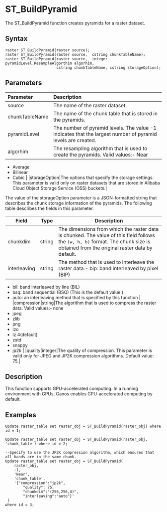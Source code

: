 # ST\_BuildPyramid

The ST\_BuildPyramid function creates pyramids for a raster dataset.

## Syntax

```
raster ST_BuildPyramid(raster source);
raster ST_BuildPyramid(raster source,  cstring chunkTableName);
raster ST_BuildPyramid(raster source,  integer pyramidLevel,ResampleAlgorthim algorhim,
                       cstring chunkTableName, cstring storageOption);
```

## Parameters

|Parameter|Description|
|:--------|:----------|
|source|The name of the raster dataset.|
|chunkTableName|The name of the chunk table that is stored in the pyramids.|
|pyramidLevel|The number of pyramid levels. The value -1 indicates that the largest number of pyramid levels are created.|
|algorhim|The resampling algorithm that is used to create the pyramids. Valid values:-   Near
-   Average
-   Bilinear
-   Cubic |
|storageOption|The options that specify the storage settings. This parameter is valid only on raster datasets that are stored in Alibaba Cloud Object Storage Service \(OSS\) buckets.|

The value of the storageOption parameter is a JSON-formatted string that describes the chunk storage information of the pyramids. The following table describes the fields in this parameter.

|Field|Type|Description|
|-----|----|-----------|
|chunkdim|string|The dimensions from which the raster data is chunked. The value of this field follows the `(w, h, b)` format. The chunk size is obtained from the original raster data by default.|
|interleaving|string|The method that is used to interleave the raster data.-   bip: band interleaved by pixel \(BIP\)
-   bil: band interleaved by line \(BIL\)
-   bsq: band sequential \(BSQ\) \(This is the default value.\)
-   auto: an interleaving method that is specified by this function |
|compression|string|The algorithm that is used to compress the raster data. Valid values:-   none
-   jpeg
-   zlib
-   png
-   lzo
-   lz 4\(default\)
-   zstd
-   snappy
-   jp2k |
|quality|integer|The quality of compression. This parameter is valid only for JPEG and JP2K compression algorithms. Default value: 75.|

## Description

This function supports GPU-accelerated computing. In a running environment with GPUs, Ganos enables GPU-accelerated computing by default.

## Examples

```
Update raster_table set raster_obj = ST_BuildPyramid(raster_obj) where id = 1;

Update raster_table set raster_obj = ST_BuildPyramid(raster_obj, 'chunk_table') where id = 2;

--Specify to use the JP2K compression algorithm, which ensures that all bands are in the same chunk.
Update raster_table set raster_obj = ST_BuildPyramid(
    raster_obj, 
    -1, 
    'Near', 
    'chunk_table', 
    '{"compression":"jp2k", 
        "quality": 75, 
        "chunkdim":"(256,256,4)",
        "interleaving":"auto"}'
 ) 
where id = 3;
```

